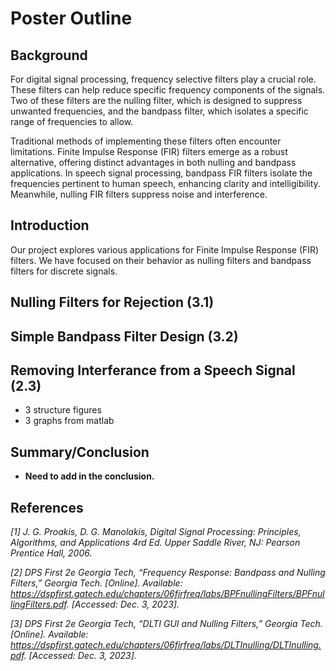 # Poster Outline

## Background

For digital signal processing, frequency selective filters play a crucial role. These filters can help reduce specific frequency components of the signals. Two of these filters are the nulling filter, which is designed to suppress unwanted frequencies, and the bandpass filter, which isolates a specific range of frequencies to allow.

Traditional methods of implementing these filters often encounter limitations. Finite Impulse Response (FIR) filters emerge as a robust alternative, offering distinct advantages in both nulling and bandpass applications. In speech signal processing, bandpass FIR filters isolate the frequencies pertinent to human speech, enhancing clarity and intelligibility. Meanwhile, nulling FIR filters suppress noise and interference.

## Introduction

Our project explores various applications for Finite Impulse Response (FIR) filters. We have focused on their behavior as nulling filters and bandpass filters for discrete signals.

## Nulling Filters for Rejection (3.1)

## Simple Bandpass Filter Design (3.2)

## Removing Interferance from a Speech Signal (2.3)
- 3 structure figures
- 3 graphs from matlab

## Summary/Conclusion

- **Need to add in the conclusion.**

## References 

*[1] J. G. Proakis, D. G. Manolakis, Digital Signal Processing: Principles, Algorithms, and Applications 4rd Ed. Upper Saddle River, NJ: Pearson Prentice Hall, 2006.*

*[2] DPS First 2e Georgia Tech, “Frequency Response: Bandpass and Nulling Filters,” Georgia Tech. [Online]. Available: https://dspfirst.gatech.edu/chapters/06firfreq/labs/BPFnullingFilters/BPFnullingFilters.pdf. [Accessed: Dec. 3, 2023].*

*[3] DPS First 2e Georgia Tech, “DLTI GUI and Nulling Filters,” Georgia Tech. [Online]. Available: https://dspfirst.gatech.edu/chapters/06firfreq/labs/DLTInulling/DLTInulling.pdf. [Accessed: Dec. 3, 2023].*